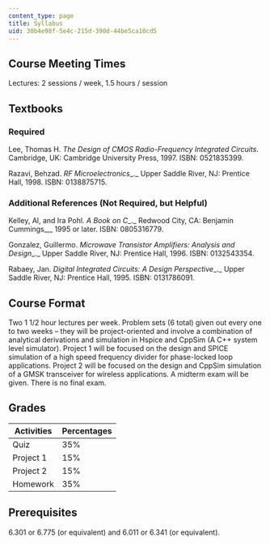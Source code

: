 ```yaml
---
content_type: page
title: Syllabus
uid: 30b4e98f-5e4c-215d-390d-44be5ca10cd5
---
```


Course Meeting Times
--------------------

Lectures: 2 sessions / week, 1.5 hours / session

Textbooks
---------

### Required

Lee, Thomas H. _The Design of CMOS Radio-Frequency Integrated Circuits_. Cambridge, UK: Cambridge University Press, 1997. ISBN: 0521835399.

Razavi, Behzad. _RF Microelectronics__._ Upper Saddle River, NJ: Prentice Hall, 1998. ISBN: 0138875715.

### Additional References (Not Required, but Helpful)

Kelley, Al, and Ira Pohl. _A Book on C__._ Redwood City, CA: Benjamin Cummings_,_ 1995 or later. ISBN: 0805316779.

Gonzalez, Guillermo. _Microwave Transistor Amplifiers: Analysis and Design__._ Upper Saddle River, NJ: Prentice Hall, 1996. ISBN: 0132543354.

Rabaey, Jan. _Digital Integrated Circuits: A Design Perspective__._ Upper Saddle River, NJ: Prentice Hall, 1995. ISBN: 0131786091.

Course Format
-------------

Two 1 1/2 hour lectures per week. Problem sets (6 total) given out every one to two weeks – they will be project-oriented and involve a combination of analytical derivations and simulation in Hspice and CppSim (A C++ system level simulator). Project 1 will be focused on the design and SPICE simulation of a high speed frequency divider for phase-locked loop applications. Project 2 will be focused on the design and CppSim simulation of a GMSK transceiver for wireless applications. A midterm exam will be given. There is no final exam.

Grades
------

| Activities | Percentages |
| --- | --- |
| Quiz | 35% |
| Project 1 | 15% |
| Project 2 | 15% |
| Homework | 35% 

Prerequisites
-------------

6.301 or 6.775 (or equivalent) and 6.011 or 6.341 (or equivalent).